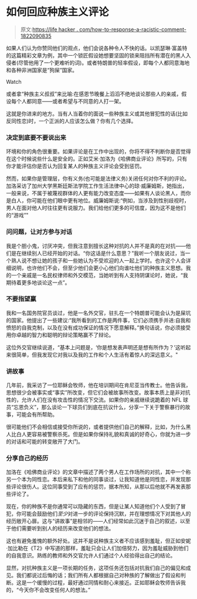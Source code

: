 # 如何回应种族主义评论

> 原文:[https://life hacker . com/how-to-response-a-racistic-comment-1822090835](https://lifehacker.com/how-to-respond-to-a-racist-comment-1822090835)

如果人们认为你赞同他们的观点，他们会说各种令人不快的话。以凯瑟琳·富盖特 的这篇精彩文章为例，其中一个锁匠假设她想要坚固的锁来阻挡所有潜在的黑人入侵者(尽管他用了一个更难听的词)。或者特朗普的轻率假设，即每个人都同意海地和各种非洲国家是“狗屎”国家。

Watch

或者拿“种族主义叔叔”来比喻:在感恩节晚餐上滔滔不绝地谈论那些人的亲戚，假设每个人都同意——或者希望与不同意的人打一架。

这就是你进来的地方。当有人当着你的面说一些种族主义或其他冒犯性的话(比如反同性恋)时，一个正派的人应该怎么做？你有几个选择。

### 决定到底要不要说出来

环境和你的角色很重要。如果评论是在工作中出现的，你将不得不判断你是否觉得在这个时候说些什么是安全的。正如艾米·加洛为《哈佛商业评论》所写的，只有你才能评估你是否认为回复某人的种族主义评论会受到惩罚。

然而，如果你是管理层，你有义务(也可能是法律义务)关闭任何对你不利的评论。加洛采访了加州大学黑斯廷斯法学院工作生活法律中心的琼·威廉姆斯，她指出，一般来说，不属于被蔑视群体的人更有能力改变态度——如果有人谈论黑人，而你是白人，你可能在他们眼中更有地位。威廉姆斯说:“例如，当涉及到性别歧视时，男人在面对他人时往往更有说服力。我们给他们更多的可信度，因为这不是他们的“游戏”"

### 问问题，让对方参与对话

我是个胆小鬼，讨厌冲突，但我注意到擅长这种对抗的人并不是真的在对抗——他们是在继续别人已经开始的对话。“你这话是什么意思？”我听一个朋友说过，当一个熟人说不想让她的孩子和一些她认为不受欢迎的人一起上学时。也许这个人会详细说明，也许他们不会，但至少他们会更小心他们向谁吐他们的种族主义思想。我的一个亲戚是一名民权律师和外交模范，当她听到有人支持阴谋论时，她说，“我期待着更多地谈论这一点”。

### 不要指望赢

我和一名国务院官员谈过，他是一名外交官，驻扎在一个特朗普可能会认为是屎坑的国家。他提出了一些建议:“我所看到的工作是两件事，它们必须携手并进:自我和愤怒的自我克制，以及在没有成功保证的情况下愿意解释。”换句话说，你必须接受用你卓越的智力和聪明的辩论策略赢不了辩论。

这位外交官继续说道，“基本上问题是，‘你是想发表声明还是想有所作为？’这听起来很简单，但我发现它对我以及我的工作和个人生活有着惊人的深远意义。"

### 讲故事

几年前，我采访了一位耶稣会牧师，他在培训期间在肯尼亚当传教士。他告诉我，思想很少会被事实或“事实”所改变，但它们会被故事所改变。故事本质上是非对抗性的，允许人们在没有攻击性的情况下交流。如果你的亲戚继续说跪着的 NFL 球员“忘恩负义”，那么谈论一下球员们到底在抗议什么，分享一下关于警察暴行的故事，可能会有所帮助。

很可能他们不会相信或接受你所说的，或者提供他们自己的解释，比如，为什么黑人比白人更容易被警察杀死。但是如果你保持礼貌和真诚的好奇心，你就为进一步的对话和可能的转变敞开了大门。

### 分享自己的经历

加洛在《哈佛商业评论》的文章中描述了两个男人在工作场所的对抗，其中一个称另一个本为同性恋。本后来私下和他的同事谈过，让我知道他是同性恋，并发现那些评论很伤人。这位同事受到了应有的惩罚，据本所知，从那以后他就不再发表那些评论了。

现在，你的种族不是你通常可以隐藏的东西，但是让某人知道他们个人受到了冒犯，你可能会鼓励他们*至少*对进一步的评论保持沉默，并在理想情况下对其他人的经历敞开心扉。这与“讲故事”是相邻的——人们经常如此沉迷于自己的叙述，以至于他们需要听到别人的经历来改变他们的想法。

这也有避免羞愧的额外好处。这并不是说种族主义者不应该感到羞耻，但正如安妮·加比勒在《T2》中写道的那样，羞耻只会让人们加倍努力，因为羞耻威胁到他们的自我意识。熟练的教师和外交官允许人们通过个人经验得出自己的结论。

显然，对抗种族主义是一项长期的任务，这项任务还包括对抗我们自己的偏见和成见。我们都说过后悔的话；我们所有人都根据自己对种族的了解做出了假设和判断。这是一个缓慢的过程，最好通过同情和耐心来接近。正如耶稣会牧师告诉我的，“今天你不会改变任何人的想法。”